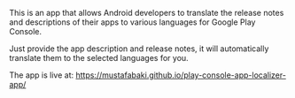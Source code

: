 This is an app that allows Android developers to translate the release notes and descriptions of their apps to various languages for Google Play Console.

Just provide the app description and release notes, it will automatically translate them to the selected languages for you. 

The app is live at: https://mustafabaki.github.io/play-console-app-localizer-app/ 


<script type='text/javascript' src='https://storage.ko-fi.com/cdn/widget/Widget_2.js'></script><script type='text/javascript'>kofiwidget2.init('Support me on Ko-fi', '#72a4f2', 'P5P7XY2YD');kofiwidget2.draw();</script> 
